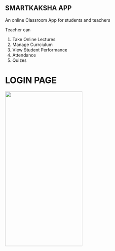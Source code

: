 ## SMARTKAKSHA APP

  An online Classroom App for students and teachers
  
  Teacher can
  1) Take Online Lectures
  2) Manage Currciulum
  3) View Student Performance
  4) Attendance
  5) Quizes

# LOGIN PAGE

<img src = "/smartkaksha clips/Login Page.jpg" width="250" height="500"/> 

